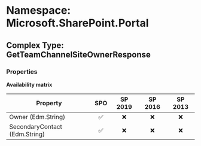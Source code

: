 # Namespace: Microsoft.SharePoint.Portal

## Complex Type: GetTeamChannelSiteOwnerResponse

### Properties

**Availability matrix**

Property | SPO | SP 2019 | SP 2016 | SP 2013
----------|:---:|:-------:|:-------:|:-------:
Owner (Edm.String) | ✅ | ❌ | ❌ | ❌
SecondaryContact (Edm.String) | ✅ | ❌ | ❌ | ❌